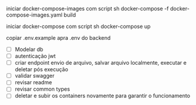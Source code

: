 iniciar docker-compose-images com script sh
docker-compose -f docker-compose-images.yaml build

iniciar docker-compose com script sh
docker-compose up

copiar .env.example apra .env do backend

-[ ] Modelar db
-[ ] autenticação jwt
-[ ] criar endpoint envio de arquivo, salvar arquivo localmente, executar e deletar pós execução
-[ ] validar swagger
-[ ] revisar readme
-[ ] revisar common types
-[ ] deletar e subir os containers novamente para garantir o funcionamento